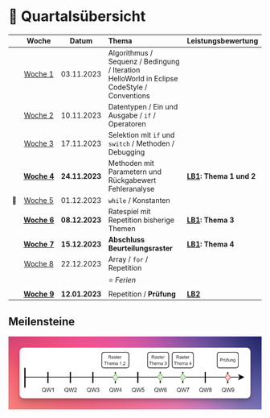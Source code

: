 # 📅 Quartalsübersicht

|                    |         Woche          |     Datum      | Thema                                                                                                   | Leistungsbewertung       |
| ------------------ | :--------------------: | :------------: | :------------------------------------------------------------------------------------------------------ | :----------------------- |
|                    |   [Woche&nbsp;1][w1]   |   03.11.2023   | Algorithmus / Sequenz / Bedingung / Iteration <br/> HelloWorld in Eclipse <br/> CodeStyle / Conventions |                          |
|                    |   [Woche&nbsp;2][w2]   |   10.11.2023   | Datentypen / Ein und Ausgabe / `if` / Operatoren                                                        |                          |
|                    |   [Woche&nbsp;3][w3]   |   17.11.2023   | Selektion mit `if` und `switch` / Methoden / Debugging                                                  |                          |
|                    | [**Woche&nbsp;4**][w4] | **24.11.2023** | Methoden mit Parametern und Rückgabewert <br/> Fehleranalyse                                            | **[LB1]: Thema 1 und 2** |
| :steam_locomotive: |   [Woche&nbsp;5][w5]   |   01.12.2023   | `while` / Konstanten                                                                                    |                          |
|                    | [**Woche&nbsp;6**][w6] | **08.12.2023** | Ratespiel mit Repetition bisherige Themen                                                               | **[LB1]: Thema 3**       |
|                    | [**Woche&nbsp;7**][w7] | **15.12.2023** | **Abschluss Beurteilungsraster**                                                                        | **[LB1]: Thema 4**       |
|                    |   [Woche&nbsp;8][w8]   |   22.12.2023   | Array / `for` / Repetition                                                                              |                          |
|                    |                        |                | :star: _Ferien_                                                                                         |                          |
|                    | [**Woche&nbsp;9**][w9] | **12.01.2023** | Repetition / **Prüfung**                                                                                | **[LB2]**                |

[w1]: ../woche01/index.md
[w2]: ../woche02/index.md
[w3]: ../woche03/index.md
[w4]: ../woche04/index.md
[w5]: ../woche05/index.md
[w6]: ../woche06/index.md
[w7]: ../woche07/index.md
[w8]: ../woche08/index.md
[w9]: ../woche09/index.md
[lb1]: ../beurteilungen/LB1.md#themendokumente
[lb2]: ../beurteilungen/LB2.md

## Meilensteine

![Meilensteine](../beurteilungen/images/meilensteine.png)
